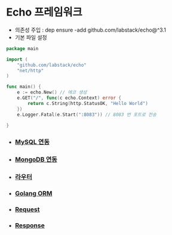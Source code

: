 # Echo 프레임워크

- 의존성 주입 : dep ensure -add github.com/labstack/echo@^3.1
- 기본 파일 설정 

```go
package main

import (
	"github.com/labstack/echo"
	"net/http"
)

func main() {
	e := echo.New() // 에코 생성
	e.GET("/", func(c echo.Context) error {
		return c.String(http.StatusOK, "Hello World")
	})
	e.Logger.Fatal(e.Start(":8083")) // 8083 번 포트로 전송
	
}
```

- ### [MySQL 연동](https://github.com/banziha104/EchoSample/blob/master/markdown/Mysql.md)

- ### [MongoDB 연동](https://github.com/banziha104/EchoSample/blob/master/markdown/Mongodb.md)

- ### [라우터](https://github.com/banziha104/EchoSample/blob/master/markdown/Mongodb.md)

- ### [Golang ORM](https://github.com/banziha104/EchoSample/blob/master/markdown/Gorm.md)

- ### [Request](https://github.com/banziha104/EchoSample/blob/master/markdown/Request.md)

- ### [Response](https://github.com/banziha104/EchoSample/blob/master/markdown/Response.md)